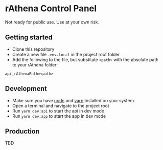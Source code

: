 # rAthena Control Panel

Not ready for public use. Use at your own risk.

## Getting started

- Clone this repository
- Create a new file `.env.local` in the project root folder
- Add the following to the file, but substitute `<path>` with the absolute path to your rAthena folder:

```
api_rAthenaPath=<path>
```

## Development

- Make sure you have [node](https://nodejs.org/) and [yarn](https://yarnpkg.com/) installed on your system
- Open a terminal and navigate to the project root
- Run `yarn dev:api` to start the api in dev mode
- Run `yarn dev:app` to start the app in dev mode

## Production

TBD
